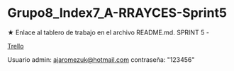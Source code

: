 # Grupo8_Index7_A-RRAYCES-Sprint5
★ Enlace al tablero de trabajo en el archivo README.md. 
SPRINT 5  - 

[Trello](https://trello.com/b/rV7zv3I4/grupo8index7a-rrayces)  

Usuario admin:
ajaromezuk@hotmail.com 
contraseña: "123456"
